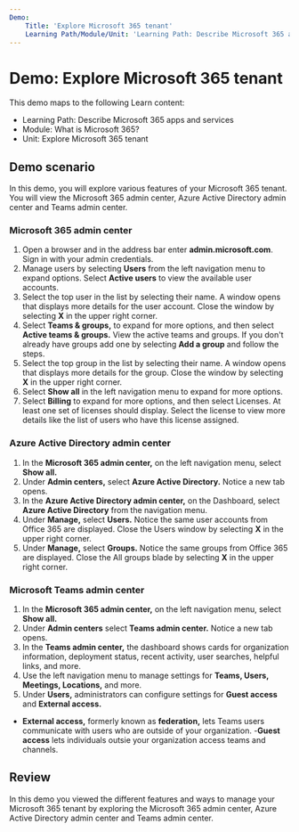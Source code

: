 ```yaml
---
Demo:
    Title: 'Explore Microsoft 365 tenant'
    Learning Path/Module/Unit: 'Learning Path: Describe Microsoft 365 apps and services; Module 1: What is Microsoft 365?; Unit 5: Explore Microsoft 365 tenant'
---
```


# Demo: Explore Microsoft 365 tenant

This demo maps to the following Learn content:
- Learning Path: Describe Microsoft 365 apps and services
- Module: What is Microsoft 365?
- Unit: Explore Microsoft 365 tenant

## Demo scenario

In this demo, you will explore various features of your Microsoft 365 tenant. You will view the Microsoft 365 admin center, Azure Active Directory admin center and Teams admin center.

### Microsoft 365 admin center
1. Open a browser and in the address bar enter **admin.microsoft.com**. Sign in with your admin credentials. 
2. Manage users by selecting **Users** from the left navigation menu to expand options. Select **Active users** to view the available user accounts. 
3. Select the top user in the list by selecting their name. A window opens that displays more details for the user account. Close the window by selecting **X** in the upper right corner.
4. Select **Teams & groups,** to expand for more options, and then select **Active teams & groups.** View the active teams and groups. If you don't already have groups add one by selecting **Add a group** and follow the steps.
5. Select the top group in the list by selecting their name. A window opens that displays more details for the group. Close the window by selecting **X** in the upper right corner.
6. Select **Show all** in the left navigation menu to expand for more options.  
7. Select **Billing** to expand for more options, and then select Licenses. At least one set of licenses should display. Select the license to view more details like the list of users who have this license assigned.  

### Azure Active Directory admin center
1. In the **Microsoft 365 admin center,** on the left navigation menu, select **Show all.**
2. Under **Admin centers,** select **Azure Active Directory.** Notice a new tab opens.
3. In the **Azure Active Directory admin center,** on the Dashboard, select **Azure Active Directory** from the navigation menu.
4. Under **Manage,** select **Users.** Notice the same user accounts from Office 365 are displayed. Close the Users window by selecting **X** in the upper right corner.
5. Under **Manage,** select **Groups.** Notice the same groups from Office 365 are displayed. Close the All groups blade by selecting **X** in the upper right corner.

### Microsoft Teams admin center
1. In the **Microsoft 365 admin center,** on the left navigation menu, select **Show all.**
2. Under **Admin centers** select **Teams admin center.** Notice a new tab opens.
3. In the **Teams admin center,** the dashboard shows cards for organization information, deployment status, recent activity, user searches, helpful links, and more.
4. Use the left navigation menu to manage settings for **Teams, Users, Meetings, Locations,** and more.
5. Under **Users,** administrators can configure settings for **Guest access** and **External access.**
  - **External access,** formerly known as **federation,** lets Teams users communicate with users who are outside of your organization.
  -**Guest access** lets individuals outsie your organization access teams and channels. 
 
## Review
In this demo you viewed the different features and ways to manage your Microsoft 365 tenant by exploring the Microsoft 365 admin center, Azure Active Directory admin center and Teams admin center. 
